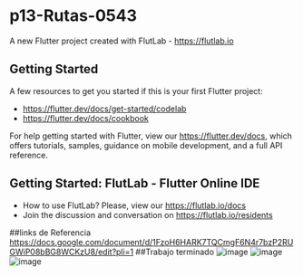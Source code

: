 # p13-Rutas-0543

A new Flutter project created with FlutLab - https://flutlab.io

## Getting Started

A few resources to get you started if this is your first Flutter project:

- https://flutter.dev/docs/get-started/codelab
- https://flutter.dev/docs/cookbook

For help getting started with Flutter, view our
https://flutter.dev/docs, which offers tutorials,
samples, guidance on mobile development, and a full API reference.

## Getting Started: FlutLab - Flutter Online IDE

- How to use FlutLab? Please, view our https://flutlab.io/docs
- Join the discussion and conversation on https://flutlab.io/residents

##links de Referencia
https://docs.google.com/document/d/1FzoH6HARK7TQCmgF6N4r7bzP2RUGWiP08bBG8WCKzU8/edit?pli=1
##Trabajo terminado
![image](https://github.com/OneDavidrdz131/P13-Rutas-6j-0543/assets/143547422/81fa6aca-0d9e-4ee6-ab81-7ff82d172cf6)
![image](https://github.com/OneDavidrdz131/P13-Rutas-6j-0543/assets/143547422/6d04d456-7288-493a-8922-f9b17b9d0cf4)
![image](https://github.com/OneDavidrdz131/P13-Rutas-6j-0543/assets/143547422/6067605e-4e03-4b63-93cc-b1641628ca6c)





